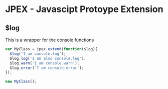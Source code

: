 JPEX - Javascipt Protoype Extension
===================================

$log
-----
This is a wrapper for the console functions
```javascript
var MyClass = jpex.extend(function($log){
  $log('I am console.log');
  $log.log('I am also console.log');
  $log.warn('I am console.warn');
  $log.error('I am console.error');
});

new MyClass();
```
